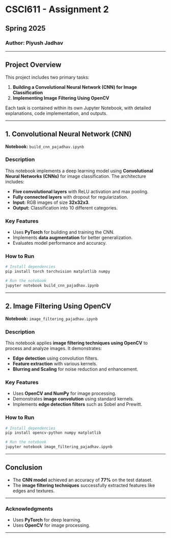 # **CSCI611 - Assignment 2**
## **Spring 2025**
### **Author:** Piyush Jadhav

---

## **Project Overview**
This project includes two primary tasks:
1. **Building a Convolutional Neural Network (CNN) for Image Classification**
2. **Implementing Image Filtering Using OpenCV**

Each task is contained within its own Jupyter Notebook, with detailed explanations, code implementation, and outputs.

---

## **1. Convolutional Neural Network (CNN)**
**Notebook:** `build_cnn_pajadhav.ipynb`

### **Description**
This notebook implements a deep learning model using **Convolutional Neural Networks (CNNs)** for image classification. The architecture includes:
- **Five convolutional layers** with ReLU activation and max pooling.
- **Fully connected layers** with dropout for regularization.
- **Input:** RGB images of size **32x32x3**.
- **Output:** Classification into 10 different categories.

### **Key Features**
- Uses **PyTorch** for building and training the CNN.
- Implements **data augmentation** for better generalization.
- Evaluates model performance and accuracy.

### **How to Run**
```bash
# Install dependencies
pip install torch torchvision matplotlib numpy

# Run the notebook
jupyter notebook build_cnn_pajadhav.ipynb
```

---

## **2. Image Filtering Using OpenCV**
**Notebook:** `image_filtering_pajadhav.ipynb`

### **Description**
This notebook applies **image filtering techniques using OpenCV** to process and analyze images. It demonstrates:
- **Edge detection** using convolution filters.
- **Feature extraction** with various kernels.
- **Blurring and Scaling** for noise reduction and enhancement.

### **Key Features**
- Uses **OpenCV and NumPy** for image processing.
- Demonstrates **image convolution** using standard kernels.
- Implements **edge detection filters** such as Sobel and Prewitt.

### **How to Run**
```bash
# Install dependencies
pip install opencv-python numpy matplotlib

# Run the notebook
jupyter notebook image_filtering_pajadhav.ipynb
```

---

## **Conclusion**
- The **CNN model** achieved an accuracy of **77%** on the test dataset.
- The **image filtering techniques** successfully extracted features like edges and textures.

---

### **Acknowledgments**
- Uses **PyTorch** for deep learning.
- Uses **OpenCV** for image processing.

---
